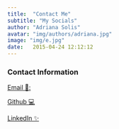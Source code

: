 ```yaml
---
title:  "Contact Me"
subtitle: "My Socials"
author: "Adriana Solis"
avatar: "img/authors/adriana.jpg"
image: "img/e.jpg"
date:   2015-04-24 12:12:12
---
```


### Contact Information

[Email 📧:](mailto:solis.adriana986@gmail.com)

[Github 💻](https://github.com/solisa986)

[LinkedIn ✨](https://www.linkedin.com/in/adriana-solis-221973203/)
